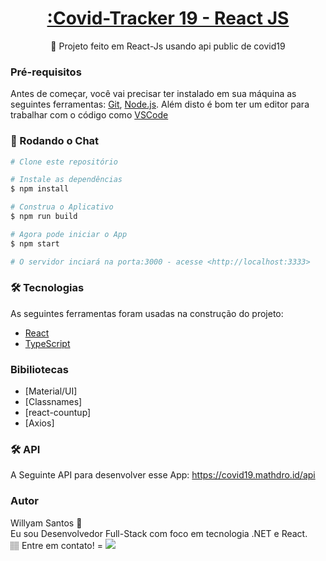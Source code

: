 

<h1 align="center">
    <a href="https://pt-br.reactjs.org/">:Covid-Tracker 19 - React JS</a>
</h1>
<p align="center">🚀 Projeto feito em React-Js usando api public de covid19</p>


### Pré-requisitos

Antes de começar, você vai precisar ter instalado em sua máquina as seguintes ferramentas:
[Git](https://git-scm.com), [Node.js](https://nodejs.org/en/). 
Além disto é bom ter um editor para trabalhar com o código como [VSCode](https://code.visualstudio.com/)

### 🎲 Rodando o Chat

```bash
# Clone este repositório

# Instale as dependências
$ npm install

# Construa o Aplicativo
$ npm run build

# Agora pode iniciar o App
$ npm start

# O servidor inciará na porta:3000 - acesse <http://localhost:3333>
```



### 🛠 Tecnologias

As seguintes ferramentas foram usadas na construção do projeto:


- [React](https://pt-br.reactjs.org/)
- [TypeScript](https://www.typescriptlang.org/)

### Bibiliotecas

- [Material/UI]
- [Classnames]
- [react-countup]
- [Axios]


### 🛠 API

A Seguinte API para desenvolver esse App:
https://covid19.mathdro.id/api



### Autor
Willyam Santos 🚀<br>
Eu sou Desenvolvedor Full-Stack com foco em tecnologia .NET e React.<br>
🏽 Entre em contato! = 
 [<img src="https://img.shields.io/badge/linkedin-%230077B5.svg?&style=for-the-badge&logo=linkedin&logoColor=white" />](https://www.linkedin.com/in/willyamsantos/)

